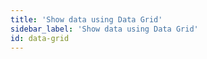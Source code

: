 ```yaml
---
title: 'Show data using Data Grid'
sidebar_label: 'Show data using Data Grid'
id: data-grid
---
```

